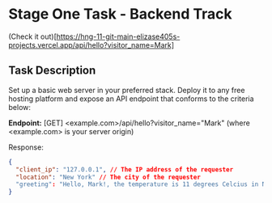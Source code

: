 # Stage One Task - Backend Track
(Check it out)[https://hng-11-git-main-elizase405s-projects.vercel.app/api/hello?visitor_name=Mark]
## Task Description
Set up a basic web server in your preferred stack. Deploy it to any free hosting platform and expose an API endpoint that conforms to the criteria below:

**Endpoint:** [GET] <example.com>/api/hello?visitor_name="Mark" (where <example.com> is your server origin)

Response:
```json
{
  "client_ip": "127.0.0.1", // The IP address of the requester
  "location": "New York" // The city of the requester
  "greeting": "Hello, Mark!, the temperature is 11 degrees Celcius in New York"
}
```